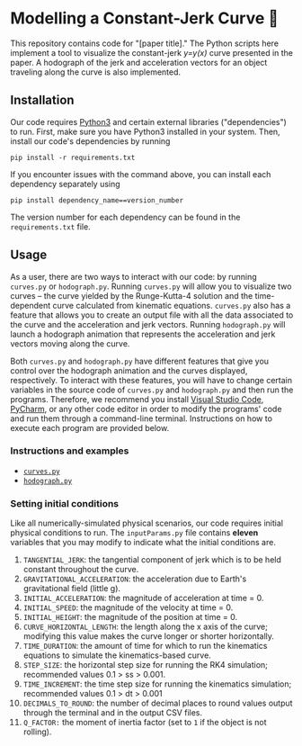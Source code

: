 # Modelling a Constant-Jerk Curve 🎢
This repository contains code for "[paper title]." The Python scripts here implement a tool to visualize the constant-jerk _y=y(x)_ curve presented in the paper. A hodograph of the jerk and acceleration vectors for an object traveling along the curve is also implemented.

## Installation
Our code requires [Python3](https://www.python.org/downloads/) and certain external libraries ("dependencies") to run. First, make sure you have Python3 installed in your system. Then, install our code's dependencies by running 
```
pip install -r requirements.txt
```
If you encounter issues with the command above, you can install each dependency separately using 
```
pip install dependency_name==version_number
```
The version number for each dependency can be found in the `requirements.txt` file. 

## Usage
As a user, there are two ways to interact with our code: by running `curves.py` or `hodograph.py`. Running `curves.py` will allow you to visualize two curves – the curve yielded by the Runge-Kutta-4 solution and the time-dependent curve calculated from kinematic equations. `curves.py` also has a feature that allows you to create an output file with all the data associated to the curve and the acceleration and jerk vectors. Running `hodograph.py` will launch a hodograph animation that represents the acceleration and jerk vectors moving along the curve. 

Both `curves.py` and `hodograph.py` have different features that give you control over the hodograph animation and the curves displayed, respectively. To interact with these features, you will have to change certain variables in the source code of `curves.py` and `hodograph.py` and then run the programs. Therefore, we recommend you install [Visual Studio Code](https://code.visualstudio.com), [PyCharm](https://www.jetbrains.com/pycharm/), or any other code editor in order to modify the programs' code and run them through a command-line terminal. Instructions on how to execute each program are provided below.

### Instructions and examples
- [`curves.py`](https://github.com/MateoGitIt/constant-jerk-curve/wiki/How-to-use-curves.py)
- [`hodograph.py`](https://github.com/MateoGitIt/constant-jerk-curve/wiki/How-to-use-hodograph.py)

### Setting initial conditions

Like all numerically-simulated physical scenarios, our code requires initial physical conditions to run. The `inputParams.py` file contains __eleven__ variables that you may modify to indicate what the initial conditions are. 
1. `TANGENTIAL_JERK`: the tangential component of jerk which is to be held constant throughout the curve.
2. `GRAVITATIONAL_ACCELERATION`: the acceleration due to Earth's gravitational field (little g).
3. `INITIAL_ACCELERATION`: the magnitude of acceleration at time = 0.
4. `INITIAL_SPEED`: the magnitude of the velocity at time = 0.
5. `INITIAL_HEIGHT`: the magnitude of the position at time = 0.
6. `CURVE_HORIZONTAL_LENGTH`: the length along the x axis of the curve; modifying this value makes the curve longer or shorter horizontally.
7. `TIME_DURATION`: the amount of time for which to run the kinematics equations to simulate the kinematics-based curve.
8. `STEP_SIZE`: the horizontal step size for running the RK4 simulation; recommended values 0.1 > ss > 0.001.
9. `TIME_INCREMENT`: the time step size for running the kinematics simulation; recommended values 0.1 > dt > 0.001
10. `DECIMALS_TO_ROUND`: the number of decimal places to round values output through the terminal and in the output CSV files.
11. `Q_FACTOR:` the moment of inertia factor (set to `1` if the object is not rolling).


